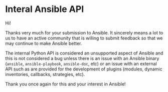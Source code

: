 Interal Ansible API
===================

Hi!

Thanks very much for your submission to Ansible.  It sincerely means a lot to us
to have an active community that is willing to submit feedback so that we may
continue to make Ansible better.

The internal Python API is considered an unsupported aspect of Ansible and this
is not considered a bug unless there is an issue with an Ansible binary
(`ansible`, `ansible-playbook`, `ansible-doc`, etc) or an issue with an external
API such as are provided for the development of plugins (modules, dynamic
inventories, callbacks, strategies, etc).

Thank you once again for this and your interest in Ansible!
